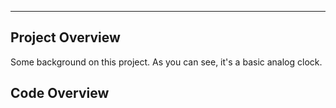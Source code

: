 ---

## Project Overview

Some background on this project. As you can see, it's a basic analog clock.

## Code Overview
